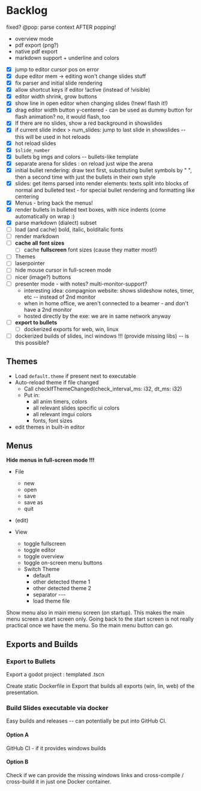 # Backlog

fixed? @pop: parse context AFTER popping!

* overview mode
* pdf export (png?)
* native pdf export
* markdown support + underline and colors


- [x] jump to editor cursor pos on error
- [x] dupe editor mem -> editing won't change slides stuff
- [x] fix parser and initial slide rendering
- [x] allow shortcut keys if editor !active (instead of !visible)
- [x] editor width shrink, grow buttons
- [x] show line in open editor when changing slides (!new! flash it!)
- [x] drag editor width button y-centered - can be used as dummy button for flash animation? no, it would flash, too
- [x] If there are no slides, show a red background in showslides
- [x] if current slide index > num_slides: jump to last slide in showslides -- this will be used in hot reloads
- [x] hot reload slides
- [x] `$slide_number`
- [x] bullets bg imgs and colors -- bullets-like template
- [x] separate arena for slides : on reload just wipe the arena
- [x] initial bullet rendering: draw text first, substituting bullet symbols by "  ", then a second time with just the bullets in their own style
- [x] slides: get items parsed into render elements: texts split into blocks of normal and bulleted text - for special bullet rendering and formatting like centering
- [x] Menus - bring back the menus!
- [x] render bullets in bulleted text boxes, with nice indents (come automatically on wrap :) 
- [x] parse markdown (dialect) subset
- [ ] load (and cache) bold, italic, bolditalic fonts
- [ ] render markdown
- [ ] **cache all font sizes**
  - [ ] cache **fullscreen** font sizes (cause they matter most!)
- [ ] Themes
- [ ] laserpointer
- [ ] hide mouse cursor in full-screen mode
- [ ] nicer (image?) buttons
- [ ] presenter mode - with notes? multi-monitor-support?
  - interesting idea: compagnion website: shows slideshow notes, timer, etc -- instead of 2nd monitor
  - when in home office, we aren't connected to a beamer - and don't have a 2nd monitor
  - hosted directly by the exe: we are in same network anyway
- [ ] **export to bullets** 
  - [ ] dockerized exports for web, win, linux
- [ ] dockerized builds of slides, incl windows !!! (provide missing libs) -- is this possible?

## Themes
- Load `default.theme` if present next to executable
- Auto-reload theme if file changed
    - Call checkIfThemeChanged(check_interval_ms: i32, dt_ms: i32) 
    - Put in:
        - all anim timers, colors
        - all relevant slides specific ui colors
        - all relevant imgui colors
        - fonts, font sizes
- edit themes in built-in editor

## Menus

**Hide menus in full-screen mode !!!** 

- File
    - new
    - open
    - save
    - save as
    - quit

- (edit)

- View
    - toggle fullscreen
    - toggle editor
    - toggle overview
    - toggle on-screen menu buttons
    - Switch Theme
        - default
        - other detected theme 1
        - other detected theme 2
        - separator ---
        - load theme file

Show menu also in main menu screen (on startup). This makes the main menu screen a start screen only. Going back to the start screen is not really practical once we have the menu. So the main menu button can go.


## Exports and Builds
### Export to Bullets

Export a godot project : templated .tscn

Create static Dockerfile in Export that builds all exports (win, lin, web) of the presentation.

### Build Slides executable via docker
Easy builds and releases -- can potentially be put into GitHub CI.

#### Option A
GitHub CI - if it provides windows builds

#### Option B
Check if we can provide the missing windows links and cross-compile / cross-build it in just one Docker container.



